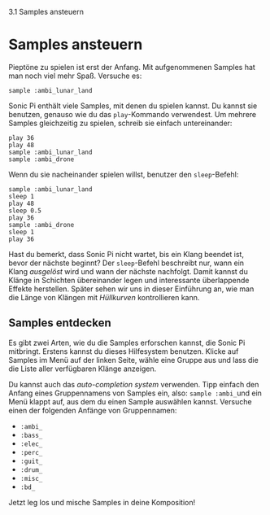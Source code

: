 3.1 Samples ansteuern

# Samples ansteuern

Pieptöne zu spielen ist erst der Anfang. Mit aufgenommenen Samples hat man noch viel mehr Spaß. Versuche es:

```
sample :ambi_lunar_land
```

Sonic Pi enthält viele Samples, mit denen du spielen kannst. Du kannst sie benutzen, genauso wie du das `play`-Kommando verwendest. Um mehrere Samples gleichzeitig zu spielen, schreib sie einfach untereinander:

```
play 36
play 48
sample :ambi_lunar_land
sample :ambi_drone
```

Wenn du sie nacheinander spielen willst, benutzer den `sleep`-Befehl:

```
sample :ambi_lunar_land
sleep 1
play 48
sleep 0.5
play 36
sample :ambi_drone
sleep 1
play 36
```

Hast du bemerkt, dass Sonic Pi nicht wartet, bis ein Klang beendet ist, bevor der nächste beginnt? Der `sleep`-Befehl beschreibt nur, wann ein Klang *ausgelöst* wird und wann der nächste nachfolgt. Damit kannst du Klänge in Schichten übereinander legen und interessante überlappende Effekte herstellen. Später sehen wir uns in dieser Einführung an, wie man die Länge von Klängen mit *Hüllkurven* kontrollieren kann.

## Samples entdecken

Es gibt zwei Arten, wie du die Samples erforschen kannst, die Sonic Pi mitbringt. Erstens kannst du dieses Hilfesystem benutzen. Klicke auf Samples im Menü auf der linken Seite, wähle eine Gruppe aus und lass die die Liste aller verfügbaren Klänge anzeigen.

Du kannst auch das *auto-completion system* verwenden. Tipp einfach den Anfang eines Gruppennamens von Samples ein, also: `sample :ambi_`und ein Menü klappt auf, aus dem du einen Sample auswählen kannst. Versuche einen der folgenden Anfänge von Gruppennamen:

* `:ambi_` 
* `:bass_`
* `:elec_`
* `:perc_`
* `:guit_`
* `:drum_`
* `:misc_`
* `:bd_`

Jetzt leg los und mische Samples in deine Komposition!

